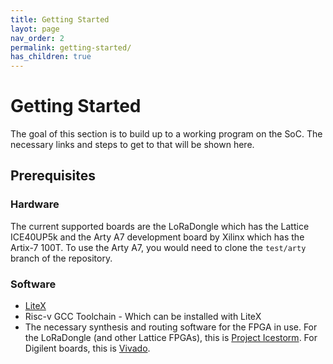 ```yaml
---
title: Getting Started
layot: page
nav_order: 2
permalink: getting-started/
has_children: true
---
```

# Getting Started
The goal of this section is to build up to a working program on the SoC. The necessary links and steps to get to that will be shown here.

## Prerequisites

### Hardware
The current supported boards are the LoRaDongle which has the Lattice ICE40UP5k and the Arty A7 development board by Xilinx which has the Artix-7 100T.
To use the Arty A7, you would need to clone the `test/arty` branch of the repository.

### Software
* [LiteX](https://github.com/enjoy-digital/litex)
* Risc-v GCC Toolchain - Which can be installed with LiteX
* The necessary synthesis and routing software for the FPGA in use. For the LoRaDongle (and other Lattice FPGAs), this is [Project Icestorm](https://clifford.at/icestorm). For Digilent boards, this is [Vivado](https://www.xilinx.com/support/download.html).